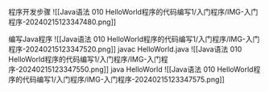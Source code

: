 程序开发步骤
![[Java语法 010 HelloWorld程序的代码编写1/入门程序/IMG-入门程序-20240215123347480.png]]

编写Java程序
![[Java语法 010 HelloWorld程序的代码编写1/入门程序/IMG-入门程序-20240215123347520.png]]
javac HelloWorld.java
![[Java语法 010 HelloWorld程序的代码编写1/入门程序/IMG-入门程序-20240215123347550.png]]
java HelloWorld
![[Java语法 010 HelloWorld程序的代码编写1/入门程序/IMG-入门程序-20240215123347575.png]]